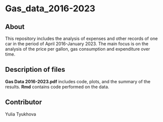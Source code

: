 # Gas_data_2016-2023
## About
This repository includes the analysis of expenses and other records of one car in the period of April 2016-January 2023. The main focus is on the analysis of the price
per gallon, gas consumption and expenditure over time.

## Description of files
**Gas Data 2016-2023.pdf** includes code, plots, and the summary of the results.
**Rmd** contains code performed on the data.

## Contributor
Yulia Tyukhova
